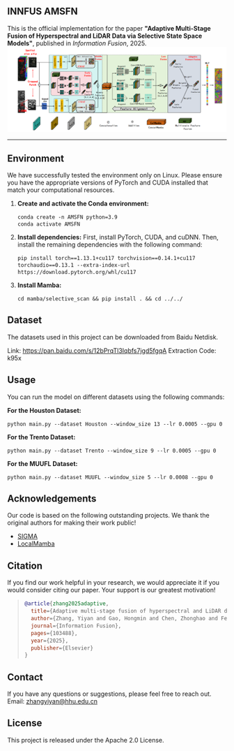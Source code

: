 ## INNFUS AMSFN
This is the official implementation for the paper **"Adaptive Multi-Stage Fusion of Hyperspectral and LiDAR Data via Selective State Space Models"**, published in *Information Fusion*, 2025.
![AMSFN](https://github.com/zhangyiyan001/AMSFN/blob/main/framework.png)
****


## Environment

We have successfully tested the environment only on Linux. Please ensure you have the appropriate versions of PyTorch and CUDA installed that match your computational resources.

1.  **Create and activate the Conda environment:**
    ```shell
    conda create -n AMSFN python=3.9
    conda activate AMSFN
    ```

2.  **Install dependencies:**
    First, install PyTorch, CUDA, and cuDNN. Then, install the remaining dependencies with the following command:
    ```shell
    pip install torch==1.13.1+cu117 torchvision==0.14.1+cu117 torchaudio==0.13.1 --extra-index-url https://download.pytorch.org/whl/cu117
    ```

3.  **Install Mamba:**
    ```shell
    cd mamba/selective_scan && pip install . && cd ../../
    ```

## Dataset

The datasets used in this project can be downloaded from Baidu Netdisk.

Link: https://pan.baidu.com/s/12bPrqTl3Iqbfs7jgd5fgqA
Extraction Code: k95x


## Usage

You can run the model on different datasets using the following commands:

**For the Houston Dataset:**
```shell
python main.py --dataset Houston --window_size 13 --lr 0.0005 --gpu 0
```

**For the Trento Dataset:**
```shell
python main.py --dataset Trento --window_size 9 --lr 0.0005 --gpu 0
```

**For the MUUFL Dataset:**
```shell
python main.py --dataset MUUFL --window_size 5 --lr 0.0008 --gpu 0
```

## Acknowledgements

Our code is based on the following outstanding projects. We thank the original authors for making their work public!

*   [SIGMA](https://github.com/zifuwan/Sigma)
*   [LocalMamba](https://github.com/hunto/LocalMamba)


## Citation

If you find our work helpful in your research, we would appreciate it if you would consider citing our paper. Your support is our greatest motivation!

> ```bibtex
> @article{zhang2025adaptive,
>   title={Adaptive multi-stage fusion of hyperspectral and LiDAR data via selective state space models},
>   author={Zhang, Yiyan and Gao, Hongmin and Chen, Zhonghao and Fei, Shuyu and Zhou, Jun and Ghamisi, Pedram and Zhang, Bing},
>   journal={Information Fusion},
>   pages={103488},
>   year={2025},
>   publisher={Elsevier}
> }
> ```


## Contact

If you have any questions or suggestions, please feel free to reach out.
Email: zhangyiyan@hhu.edu.cn

## License

This project is released under the Apache 2.0 License.



